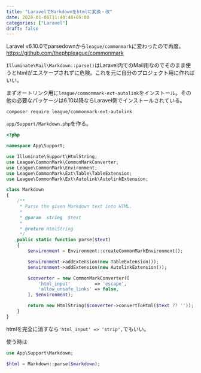 ```yaml
---
title: "LaravelでMarkdownをhtmlに変換・改"
date: 2020-01-08T11:40:48+09:00
categories: ["Laravel"]
draft: false
---
```


Laravel v6.10.0でparsedownから`league/commonmark`に変わったので再度。
https://github.com/thephpleague/commonmark

`Illuminate\Mail\Markdown::parse()`はLaravel内でのMail用なのでそのまま使うとhtmlがエスケープされずに危険。これを元に自分のプロジェクト用に作ればいい。

まずオートリンク用に`league/commonmark-ext-autolink`をインストール。その他の必要なパッケージは6.10以降ならLaravel側でインストールされている。

```
composer require league/commonmark-ext-autolink
```

`app/Support/Markdown.php`を作る。

```php
<?php

namespace App\Support;

use Illuminate\Support\HtmlString;
use League\CommonMark\CommonMarkConverter;
use League\CommonMark\Environment;
use League\CommonMark\Ext\Table\TableExtension;
use League\CommonMark\Ext\Autolink\AutolinkExtension;

class Markdown
{
    /**
     * Parse the given Markdown text into HTML.
     *
     * @param  string  $text
     *
     * @return HtmlString
     */
    public static function parse($text)
    {
        $environment = Environment::createCommonMarkEnvironment();

        $environment->addExtension(new TableExtension());
        $environment->addExtension(new AutolinkExtension());

        $converter = new CommonMarkConverter([
            'html_input'         => 'escape',
            'allow_unsafe_links' => false,
        ], $environment);

        return new HtmlString($converter->convertToHtml($text ?? ''));
    }
}
```

htmlを完全に消すなら`'html_input' => 'strip',`でもいい。


使う時は

```php
use App\Support\Markdown;

$html = Markdown::parse($markdown);
```
